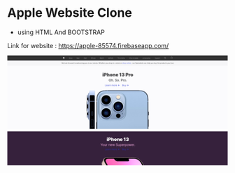 # Apple Website Clone

- using HTML And BOOTSTRAP
  
Link for website : https://apple-85574.firebaseapp.com/

![Website Review](./public/assets/images/apple_bootstrap.png)
